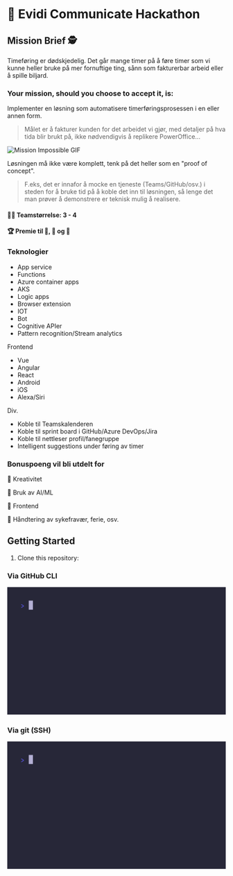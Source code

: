 # 🚀 Evidi Communicate Hackathon

## Mission Brief 🕵️

Timeføring er dødskjedelig. Det går mange timer på å føre timer som vi kunne heller bruke på mer fornuftige ting, sånn som fakturerbar arbeid eller å spille biljard.

### Your mission, should you choose to accept it, is:

Implementer en løsning som automatisere timerføringsprosessen i en eller annen form.
> Målet er å fakturer kunden for det arbeidet vi gjør, med detaljer på hva tida blir brukt på, ikke nødvendigvis å replikere PowerOffice...

![Mission Impossible GIF](https://media2.giphy.com/media/Ty6dsAaERhyWA/giphy.gif?cid=790b7611ee0839612b6a2c3b07a95d57c310155f138683ed&rid=giphy.gif&ct=g)

Løsningen må ikke være komplett, tenk på det heller som en "proof of concept".
> F.eks, det er innafor å mocke en tjeneste (Teams/GitHub/osv.) i steden for å bruke tid på å koble det inn til løsningen, så lenge det man prøver å demonstrere er teknisk mulig å realisere.

#### 👩‍💻 Teamstørrelse: 3 - 4

#### 🏆 Premie til 🥇, 🥈 og 🥉

### Teknologier

- App service
- Functions
- Azure container apps
- AKS
- Logic apps
- Browser extension
- IOT
- Bot
- Cognitive APIer
- Pattern recognition/Stream analytics

Frontend

- Vue
- Angular
- React
- Android
- iOS
- Alexa/Siri

Div.

- Koble til Teamskalenderen
- Koble til sprint board i GitHub/Azure DevOps/Jira
- Koble til nettleser profil/fanegruppe
- Intelligent suggestions under føring av timer

### Bonuspoeng vil bli utdelt for

👾 Kreativitet

👾 Bruk av AI/ML

👾 Frontend

👾 Håndtering av sykefravær, ferie, osv.

## Getting Started

1. Clone this repository:

### Via GitHub CLI

![clone-gh-vhs](./tapes/clone-gh.gif)

### Via git (SSH)

![clone-ssh-vhs](./tapes/clone-ssh.gif)

